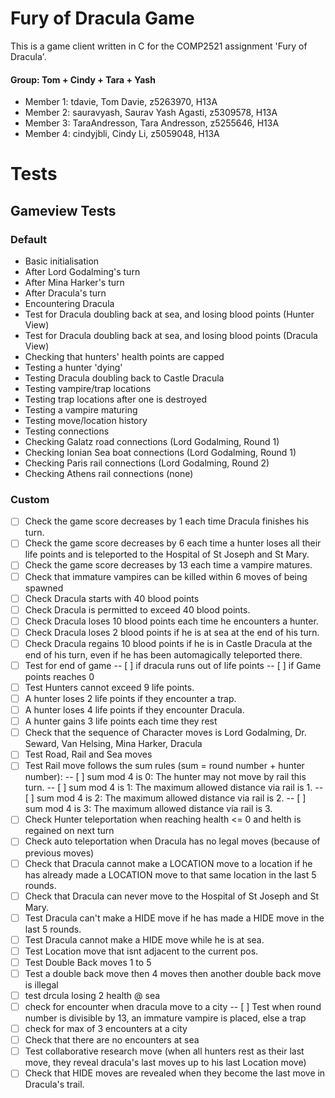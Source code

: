 # Fury of Dracula Game
This is a game client written in C for the COMP2521 assignment 'Fury of Dracula'.

#### Group: Tom + Cindy + Tara + Yash

- Member 1: tdavie, Tom Davie, z5263970, H13A
- Member 2: sauravyash, Saurav Yash Agasti, z5309578, H13A
- Member 3: TaraAndresson, Tara Andresson, z5255646, H13A
- Member 4: cindyjbli, Cindy Li, z5059048, H13A


# Tests
## Gameview Tests
### Default
- Basic initialisation
- After Lord Godalming's turn
- After Mina Harker's turn
- After Dracula's turn
- Encountering Dracula
- Test for Dracula doubling back at sea, and losing blood points (Hunter View)
- Test for Dracula doubling back at sea, and losing blood points (Dracula View)
- Checking that hunters' health points are capped
- Testing a hunter 'dying'
- Testing Dracula doubling back to Castle Dracula
- Testing vampire/trap locations
- Testing trap locations after one is destroyed
- Testing a vampire maturing
- Testing move/location history
- Testing connections
- Checking Galatz road connections (Lord Godalming, Round 1)
- Checking Ionian Sea boat connections (Lord Godalming, Round 1)
- Checking Paris rail connections (Lord Godalming, Round 2)
- Checking Athens rail connections (none)

### Custom
- [ ] Check the game score decreases by 1 each time Dracula finishes his turn.
- [ ] Check the game score decreases by 6 each time a hunter loses all their life points and is teleported to the Hospital of St Joseph and St Mary.
- [ ] Check the game score decreases by 13 each time a vampire matures.
- [ ] Check that immature vampires can be killed within 6 moves of being spawned
- [ ] Check Dracula starts with 40 blood points 
- [ ] Check Dracula is permitted to exceed 40 blood points.
- [ ] Check Dracula loses 10 blood points each time he encounters a hunter.
- [ ] Check Dracula loses 2 blood points if he is at sea at the end of his turn.
- [ ] Check Dracula regains 10 blood points if he is in Castle Dracula at the end of his turn, even if he has been automagically teleported there.
- [ ] Test for end of game
-- [ ] if dracula runs out of life points
-- [ ] if Game points reaches 0
- [ ] Test Hunters cannot exceed 9 life points.
- [ ] A hunter loses 2 life points if they encounter a trap.
- [ ] A hunter loses 4 life points if they encounter Dracula.
- [ ] A hunter gains 3 life points each time they rest
- [ ] Check that the sequence of Character moves is Lord Godalming, Dr. Seward, Van Helsing, Mina Harker, Dracula
- [ ] Test Road, Rail and Sea moves
- [ ] Test Rail move follows the sum rules (sum = round number + hunter number):
-- [ ] sum mod 4 is 0: The hunter may not move by rail this turn.
-- [ ] sum mod 4 is 1: The maximum allowed distance via rail is 1.
-- [ ] sum mod 4 is 2: The maximum allowed distance via rail is 2.
-- [ ] sum mod 4 is 3: The maximum allowed distance via rail is 3.
- [ ] Check Hunter teleportation when reaching health <= 0 and helth is regained on
  next turn
- [ ] Check auto teleportation when Dracula has no legal moves (because of previous moves)
- [ ] Check that Dracula cannot make a LOCATION move to a location if he has already made a LOCATION move to that same location in the last 5 rounds.
- [ ] Check that Dracula can never move to the Hospital of St Joseph and St Mary.
- [ ] Test Dracula can't make a HIDE move if he has made a HIDE move in the last 5 rounds.
- [ ] Test Dracula cannot make a HIDE move while he is at sea.
- [ ] Test Location move that isnt adjacent to the current pos.
- [ ] Test Double Back moves 1 to 5
- [ ] Test a double back move then 4 moves then another double back move is illegal
- [ ] test drcula losing 2 health @ sea
- [ ] check for encounter when dracula move to a city
-- [ ] Test when round number is divisible by 13, an immature vampire is placed, else a trap
- [ ] check for max of 3 encounters at a city
- [ ] Check that there are no encounters at sea
- [ ] Test collaborative research move (when all hunters rest as their last move, they reveal dracula's last moves up to his last Location move)
- [ ] Check that HIDE moves are revealed when they become the last move in Dracula's trail.
